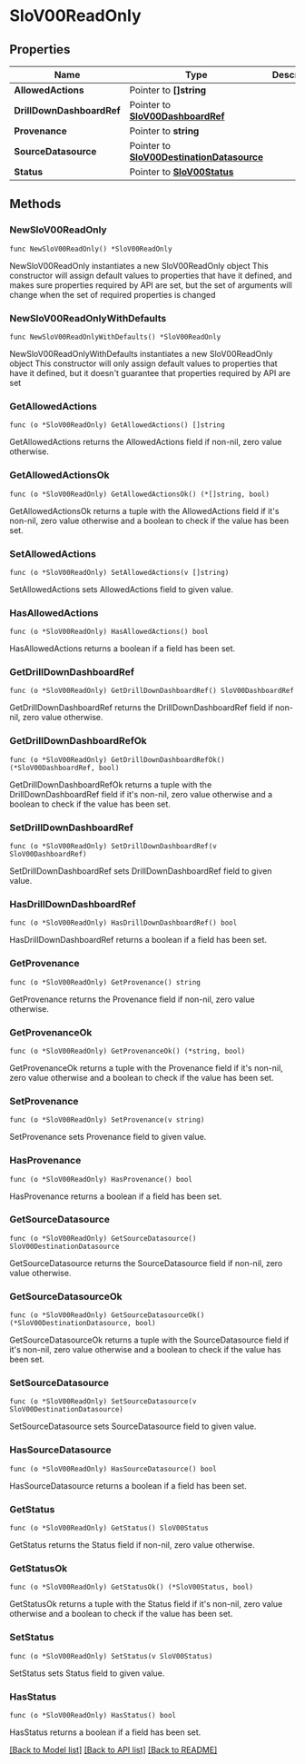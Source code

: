 # SloV00ReadOnly

## Properties

Name | Type | Description | Notes
------------ | ------------- | ------------- | -------------
**AllowedActions** | Pointer to **[]string** |  | [optional] 
**DrillDownDashboardRef** | Pointer to [**SloV00DashboardRef**](SloV00DashboardRef.md) |  | [optional] 
**Provenance** | Pointer to **string** |  | [optional] 
**SourceDatasource** | Pointer to [**SloV00DestinationDatasource**](SloV00DestinationDatasource.md) |  | [optional] 
**Status** | Pointer to [**SloV00Status**](SloV00Status.md) |  | [optional] 

## Methods

### NewSloV00ReadOnly

`func NewSloV00ReadOnly() *SloV00ReadOnly`

NewSloV00ReadOnly instantiates a new SloV00ReadOnly object
This constructor will assign default values to properties that have it defined,
and makes sure properties required by API are set, but the set of arguments
will change when the set of required properties is changed

### NewSloV00ReadOnlyWithDefaults

`func NewSloV00ReadOnlyWithDefaults() *SloV00ReadOnly`

NewSloV00ReadOnlyWithDefaults instantiates a new SloV00ReadOnly object
This constructor will only assign default values to properties that have it defined,
but it doesn't guarantee that properties required by API are set

### GetAllowedActions

`func (o *SloV00ReadOnly) GetAllowedActions() []string`

GetAllowedActions returns the AllowedActions field if non-nil, zero value otherwise.

### GetAllowedActionsOk

`func (o *SloV00ReadOnly) GetAllowedActionsOk() (*[]string, bool)`

GetAllowedActionsOk returns a tuple with the AllowedActions field if it's non-nil, zero value otherwise
and a boolean to check if the value has been set.

### SetAllowedActions

`func (o *SloV00ReadOnly) SetAllowedActions(v []string)`

SetAllowedActions sets AllowedActions field to given value.

### HasAllowedActions

`func (o *SloV00ReadOnly) HasAllowedActions() bool`

HasAllowedActions returns a boolean if a field has been set.

### GetDrillDownDashboardRef

`func (o *SloV00ReadOnly) GetDrillDownDashboardRef() SloV00DashboardRef`

GetDrillDownDashboardRef returns the DrillDownDashboardRef field if non-nil, zero value otherwise.

### GetDrillDownDashboardRefOk

`func (o *SloV00ReadOnly) GetDrillDownDashboardRefOk() (*SloV00DashboardRef, bool)`

GetDrillDownDashboardRefOk returns a tuple with the DrillDownDashboardRef field if it's non-nil, zero value otherwise
and a boolean to check if the value has been set.

### SetDrillDownDashboardRef

`func (o *SloV00ReadOnly) SetDrillDownDashboardRef(v SloV00DashboardRef)`

SetDrillDownDashboardRef sets DrillDownDashboardRef field to given value.

### HasDrillDownDashboardRef

`func (o *SloV00ReadOnly) HasDrillDownDashboardRef() bool`

HasDrillDownDashboardRef returns a boolean if a field has been set.

### GetProvenance

`func (o *SloV00ReadOnly) GetProvenance() string`

GetProvenance returns the Provenance field if non-nil, zero value otherwise.

### GetProvenanceOk

`func (o *SloV00ReadOnly) GetProvenanceOk() (*string, bool)`

GetProvenanceOk returns a tuple with the Provenance field if it's non-nil, zero value otherwise
and a boolean to check if the value has been set.

### SetProvenance

`func (o *SloV00ReadOnly) SetProvenance(v string)`

SetProvenance sets Provenance field to given value.

### HasProvenance

`func (o *SloV00ReadOnly) HasProvenance() bool`

HasProvenance returns a boolean if a field has been set.

### GetSourceDatasource

`func (o *SloV00ReadOnly) GetSourceDatasource() SloV00DestinationDatasource`

GetSourceDatasource returns the SourceDatasource field if non-nil, zero value otherwise.

### GetSourceDatasourceOk

`func (o *SloV00ReadOnly) GetSourceDatasourceOk() (*SloV00DestinationDatasource, bool)`

GetSourceDatasourceOk returns a tuple with the SourceDatasource field if it's non-nil, zero value otherwise
and a boolean to check if the value has been set.

### SetSourceDatasource

`func (o *SloV00ReadOnly) SetSourceDatasource(v SloV00DestinationDatasource)`

SetSourceDatasource sets SourceDatasource field to given value.

### HasSourceDatasource

`func (o *SloV00ReadOnly) HasSourceDatasource() bool`

HasSourceDatasource returns a boolean if a field has been set.

### GetStatus

`func (o *SloV00ReadOnly) GetStatus() SloV00Status`

GetStatus returns the Status field if non-nil, zero value otherwise.

### GetStatusOk

`func (o *SloV00ReadOnly) GetStatusOk() (*SloV00Status, bool)`

GetStatusOk returns a tuple with the Status field if it's non-nil, zero value otherwise
and a boolean to check if the value has been set.

### SetStatus

`func (o *SloV00ReadOnly) SetStatus(v SloV00Status)`

SetStatus sets Status field to given value.

### HasStatus

`func (o *SloV00ReadOnly) HasStatus() bool`

HasStatus returns a boolean if a field has been set.


[[Back to Model list]](../README.md#documentation-for-models) [[Back to API list]](../README.md#documentation-for-api-endpoints) [[Back to README]](../README.md)


